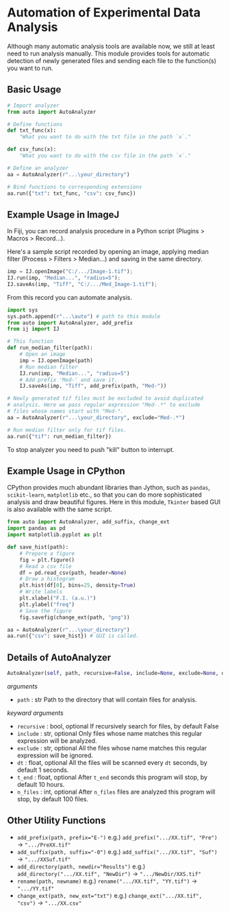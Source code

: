 # Automation of Experimental Data Analysis

Although many automatic analysis tools are available now, we still at least need to run analysis manually. This module provides tools for automatic detection of newly generated files  and sending each file to the function(s) you want to run.

## Basic Usage

```python
# Import analyzer
from auto import AutoAnalyzer

# Define functions
def txt_func(x):
    "What you want to do with the txt file in the path `x`."

def csv_func(x):
    "What you want to do with the csv file in the path `x`."

# Define an analyzer
aa = AutoAnalyzer(r"...\your_directory")

# Bind functions to corresponding extensions
aa.run({"txt": txt_func, "csv": csv_func})
```

## Example Usage in ImageJ

In Fiji, you can record analysis procedure in a Python script (Plugins > Macros > Record...).

Here's a sample script recorded by opening an image, applying median filter (Process > Filters > Median...) and saving in the same directory.

```python
imp = IJ.openImage("C:/.../Image-1.tif");
IJ.run(imp, "Median...", "radius=5");
IJ.saveAs(imp, "Tiff", "C:/.../Med_Image-1.tif");
```
From this record you can automate analysis.

```python
import sys
sys.path.append(r"...\auto") # path to this module
from auto import AutoAnalyzer, add_prefix
from ij import IJ

# This function 
def run_median_filter(path):
    # Open an image
    imp = IJ.openImage(path)
    # Run median filter
    IJ.run(imp, "Median...", "radius=5")
    # Add prefix 'Med-' and save it.
    IJ.saveAs(imp, "Tiff", add_prefix(path, "Med-"))

# Newly generated tif files must be excluded to avoid duplicated 
# analysis. Here we pass regular expression "Med-.*" to exclude
# files whose names start with "Med-".
aa = AutoAnalyzer(r"...\your_directory", exclude="Med-.*")

# Run median filter only for tif files.
aa.run({"tif": run_median_filter})
```

To stop analyzer you need to push "kill" button to interrupt.

## Example Usage in CPython

CPython provides much abundant libraries than Jython, such as `pandas`, `scikit-learn`, `matplotlib` etc., so that you can do more sophisticated analysis and draw beautiful figures. Here in this module, `Tkinter` based GUI is also available with the same script.

```python
from auto import AutoAnalyzer, add_suffix, change_ext
import pandas as pd
import matplotlib.pyplot as plt

def save_hist(path):
    # Prepare a figure
    fig = plt.figure()
    # Read a csv file
    df = pd.read_csv(path, header=None)
    # Draw a histogram
    plt.hist(df[0], bins=25, density=True)
    # Write labels
    plt.xlabel("F.I. (a.u.)")
    plt.ylabel("freq")
    # Save the figure
    fig.savefig(change_ext(path, "png"))

aa = AutoAnalyzer(r"...\your_directory")
aa.run({"csv": save_hist}) # GUI is called.
```

## Details of AutoAnalyzer

```python
AutoAnalyzer(self, path, recursive=False, include=None, exclude=None, dt=1, t_end=10*60*60, n_files=100)
```

*arguments*
- `path` : str
  Path to the directory that will contain files for analysis.

*keyward arguments*
- `recursive` : bool, optional
  If recursively search for files, by default False
- `include` : str, optional
  Only files whose name matches this regular expression will be analyzed.
- `exclude` : str, optional
  All the files whose name matches this regular expression will be ignored.
- `dt` : float, optional
  All the files will be scanned every `dt` seconds, by default 1 seconds.
- `t_end` : float, optional
  After `t_end` seconds this program will stop, by default 10 hours.
- `n_files` : int, optional
  After `n_files` files are analyzed this program will stop, by default 100 files.

## Other Utility Functions

- `add_prefix(path, prefix="E-")`
  e.g.) `add_prefix(".../XX.tif", "Pre")` &rarr; `".../PreXX.tif"`
- `add_suffix(path, suffix="-0")`
  e.g.) `add_suffix(".../XX.tif", "Suf")` &rarr; `".../XXSuf.tif"`
- `add_directory(path, newdir="Results")`
  e.g.) `add_directory(".../XX.tif", "NewDir")` &rarr; `".../NewDir/XXS.tif"`
- `rename(path, newname)`
  e.g.) `rename(".../XX.tif", "YY.tif")` &rarr; `".../YY.tif"`
- `change_ext(path, new_ext="txt")`
  e.g.) `change_ext(".../XX.tif", "csv")` &rarr; `".../XX.csv"`